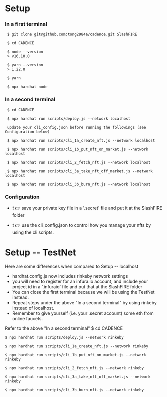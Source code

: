 # Setup
### In a first terminal
     $ git clone git@github.com:tong2984a/cadence.git SlashFIRE

     $ cd CADENCE

     $ node --version
     > v16.10.0

     $ yarn --version
     > 1.22.0

     $ yarn

     $ npx hardhat node

### In a second terminal
     $ cd CADENCE

     $ npx hardhat run scripts/deploy.js --network localhost

     update your cli_config.json before running the followings (see Configuration below)

     $ npx hardhat run scripts/cli_1a_create_nft.js --network localhost

     $ npx hardhat run scripts/cli_1b_put_nft_on_market.js --network localhost

     $ npx hardhat run scripts/cli_2_fetch_nft.js --network localhost

     $ npx hardhat run scripts/cli_3a_take_nft_off_market.js --network localhost

     $ npx hardhat run scripts/cli_3b_burn_nft.js --network localhost

### Configuration
-  :exclamation: :point_right: save your private key file in a '.secret' file and put it at the SlashFIRE folder

-  :exclamation: :point_right: use the cli_config.json to control how you manage your nfts by using the cli scripts.

# Setup -- TestNet
Here are some differences when compared to Setup -- localhost
- hardhat.config.js now includes rinkeby network settings
- you will need to register for an infura.io account, and include your project id in a '.infuraid' file and put that at the SlashFIRE folder
- You can close the first terminal because we will be using the TestNet instead.
- Repeat steps under the above "In a second terminal" by using rinkeby instead of localhost.
- Remember to give yourself (i.e. your .secret account) some eth from online faucets.

Refer to the above "In a second terminal"
    $ cd CADENCE

    $ npx hardhat run scripts/deploy.js --network rinkeby

    $ npx hardhat run scripts/cli_1a_create_nft.js --network rinkeby

    $ npx hardhat run scripts/cli_1b_put_nft_on_market.js --network rinkeby

    $ npx hardhat run scripts/cli_2_fetch_nft.js --network rinkeby

    $ npx hardhat run scripts/cli_3a_take_nft_off_market.js --network rinkeby

    $ npx hardhat run scripts/cli_3b_burn_nft.js --network rinkeby
